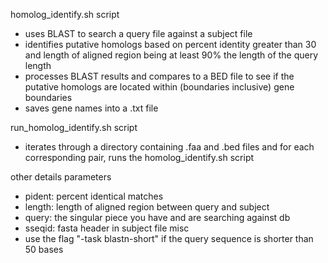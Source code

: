 homolog_identify.sh script
- uses BLAST to search a query file against a subject file
- identifies putative homologs based on percent identity greater than 30 and length of aligned region being at least 90% the length of the query length
- processes BLAST results and compares to a BED file to see if the putative homologs are located within (boundaries inclusive) gene boundaries
- saves gene names into a .txt file

run_homolog_identify.sh script
- iterates through a directory containing .faa and .bed files and for each corresponding pair, runs the homolog_identify.sh script

other details
parameters
- pident: percent identical matches
- length: length of aligned region between query and subject
- query: the singular piece you have and are searching against db
- sseqid: fasta header in subject file
misc
- use the flag "-task blastn-short" if the query sequence is shorter than 50 bases